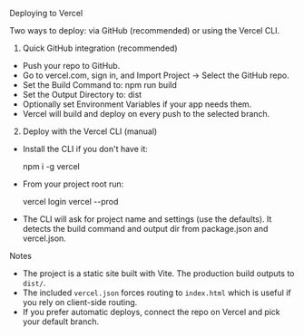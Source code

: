 Deploying to Vercel

Two ways to deploy: via GitHub (recommended) or using the Vercel CLI.

1) Quick GitHub integration (recommended)
- Push your repo to GitHub.
- Go to vercel.com, sign in, and Import Project -> Select the GitHub repo.
- Set the Build Command to: npm run build
- Set the Output Directory to: dist
- Optionally set Environment Variables if your app needs them.
- Vercel will build and deploy on every push to the selected branch.

2) Deploy with the Vercel CLI (manual)
- Install the CLI if you don't have it:

  npm i -g vercel

- From your project root run:

  vercel login
  vercel --prod

- The CLI will ask for project name and settings (use the defaults). It detects the build command and output dir from package.json and vercel.json.

Notes
- The project is a static site built with Vite. The production build outputs to `dist/`.
- The included `vercel.json` forces routing to `index.html` which is useful if you rely on client-side routing.
- If you prefer automatic deploys, connect the repo on Vercel and pick your default branch.
